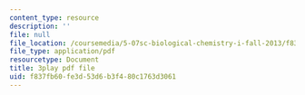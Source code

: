 ```yaml
---
content_type: resource
description: ''
file: null
file_location: /coursemedia/5-07sc-biological-chemistry-i-fall-2013/f837fb60fe3d53d6b3f480c1763d3061_w1JYnijqT6A.pdf
file_type: application/pdf
resourcetype: Document
title: 3play pdf file
uid: f837fb60-fe3d-53d6-b3f4-80c1763d3061
---
```

